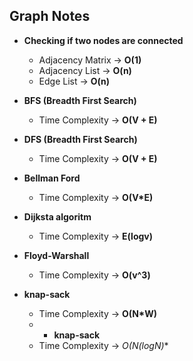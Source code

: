 ## Graph Notes

- **Checking if two nodes are connected**
  - Adjacency Matrix → **O(1)**
  - Adjacency List → **O(n)**
  - Edge List → **O(n)**

- **BFS (Breadth First Search)**
  - Time Complexity → **O(V + E)**
- **DFS (Breadth First Search)**
  - Time Complexity → **O(V + E)**
- **Bellman Ford**
  - Time Complexity → **O(V*E)**
- **Dijksta algoritm**
  - Time Complexity → **E(logv)**
- **Floyd-Warshall**
  - Time Complexity → **O(v^3)**
- **knap-sack**
  - Time Complexity → **O(N*W)**
  - - **knap-sack**
  - Time Complexity → **O(N*(logN)**

